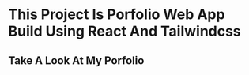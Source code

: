 # This Project Is Porfolio Web App Build Using React And Tailwindcss

## Take A Look At My Porfolio
